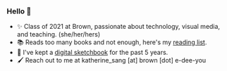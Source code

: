 ### Hello 👋

- ✨ Class of 2021 at Brown, passionate about technology, visual media, and teaching. (she/her/hers)
- 📚 Reads too many books and not enough, here's my [reading list](https://airtable.com/tblAJQD8whUW6MVeY).
- 🎈 I've kept a [digital sketchbook](https://www.instagram.com/blobgal/) for the past 5 years.
- 🖌 Reach out to me at katherine_sang [at] brown [dot] e-dee-you


<!--
**artset/artset** is a ✨ _special_ ✨ repository because its `README.md` (this file) appears on your GitHub profile.

Here are some ideas to get you started:

- 🔭 I’m currently working on ...
- 🌱 I’m currently learning ...
- 👯 I’m looking to collaborate on ...
- 🤔 I’m looking for help with ...
- 💬 Ask me about ...
- 📫 How to reach me: ...
- 😄 Pronouns: ...
- ⚡ Fun fact: ...
-->
